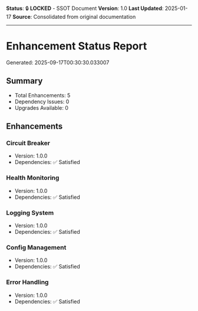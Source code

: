 **Status**: 🔒 **LOCKED** - SSOT Document
**Version**: 1.0
**Last Updated**: 2025-01-17
**Source**: Consolidated from original documentation

---

# Enhancement Status Report

Generated: 2025-09-17T00:30:30.033007

## Summary

- Total Enhancements: 5
- Dependency Issues: 0
- Upgrades Available: 0

## Enhancements

### Circuit Breaker

- Version: 1.0.0
- Dependencies: ✅ Satisfied

### Health Monitoring

- Version: 1.0.0
- Dependencies: ✅ Satisfied

### Logging System

- Version: 1.0.0
- Dependencies: ✅ Satisfied

### Config Management

- Version: 1.0.0
- Dependencies: ✅ Satisfied

### Error Handling

- Version: 1.0.0
- Dependencies: ✅ Satisfied
